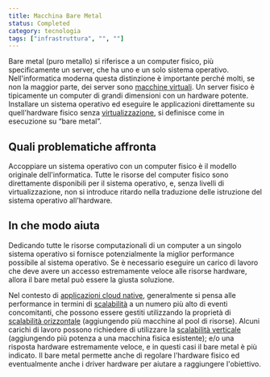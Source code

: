 ```yaml
---
title: Macchina Bare Metal
status: Completed
category: tecnologia
tags: ["infrastruttura", "", ""]
---
```




Bare metal (puro metallo) si riferisce a un computer fisico, più specificamente un server, che ha uno e un solo sistema operativo.
Nell'informatica moderna questa distinzione è importante perché molti, se non la maggior parte, dei server sono [macchine virtuali](/it/virtual-machine/).
Un server fisico è tipicamente un computer di grandi dimensioni con un hardware potente.
Installare un sistema operativo ed eseguire le applicazioni direttamente su quell'hardware fisico senza [virtualizzazione](/it/virtualization/), si definisce come in esecuzione su “bare metal”.

## Quali problematiche affronta

Accoppiare un sistema operativo con un computer fisico è il modello originale dell'informatica.
Tutte le risorse del computer fisico sono direttamente disponibili per il sistema operativo, e, senza livelli di virtualizzazione, non si introduce ritardo nella traduzione delle istruzione del sistema operativo all'hardware.

## In che modo aiuta

Dedicando tutte le risorse computazionali di un computer a un singolo sistema operativo si fornisce potenzialmente la miglior performance possibile al sistema operativo.
Se è necessario eseguire un carico di lavoro che deve avere un accesso estremamente veloce alle risorse hardware, allora il bare metal può essere la giusta soluzione.

Nel contesto di [applicazioni cloud native](/it/cloud-native-apps/),
generalmente si pensa alle performance in termini di [scalabilità](/it/scalability/) a un numero più alto di eventi concomitanti,
che possono essere gestiti utilizzando la proprietà di [scalabilità orizzontale](/it/horizontal-scaling/) (aggiungendo più macchine al pool di risorse).
Alcuni carichi di lavoro possono richiedere di utilizzare la [scalabilità verticale](/it/vertical-scaling/) (aggiungendo più potenza a una macchina fisica esistente);
e/o una risposta hardware estremamente veloce, e in questi casi il bare metal è più indicato.
Il bare metal permette anche di regolare l'hardware fisico ed eventualmente anche i driver hardware per aiutare a raggiungere l'obiettivo.
